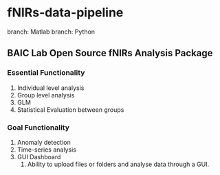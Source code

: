 # fNIRs-data-pipeline 
branch: Matlab
branch: Python

## BAIC Lab Open Source fNIRs Analysis Package

### Essential Functionality
1. Individual level analysis
2. Group level analysis
3. GLM
4. Statistical Evaluation between groups

### Goal Functionality
1. Anomaly detection
2. Time-series analysis
3. GUI Dashboard
   1. Ability to upload files or folders and analyse data through a GUI.
